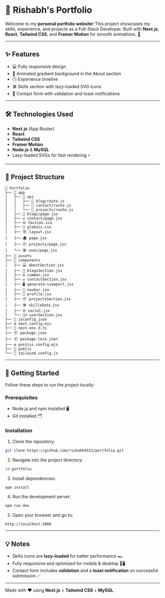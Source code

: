 # 🌟 Rishabh's Portfolio

Welcome to my **personal portfolio website**! This project showcases my skills, experience, and projects as a Full-Stack Developer. Built with **Next.js**, **React**, **Tailwind CSS**, and **Framer Motion** for smooth animations. 🚀

---

## ✨ Features

- 💻 Fully responsive design  
- 🌈 Animated gradient background in the About section  
- 🕒 Experience timeline  
- 🛠️ Skills section with lazy-loaded SVG icons  
- 📩 Contact form with validation and toast notifications  

---

## 🛠️ Technologies Used

- **Next.js** (App Router)  
- **React**  
- **Tailwind CSS**  
- **Framer Motion**  
- **Node.js** & **MySQL**  
- Lazy-loaded SVGs for fast rendering ⚡  

---

## 📂 Project Structure

```
📁 Portfolio
├── 📂 app
│   ├── 📂 api
│   │   ├── 📝 blog/route.js
│   │   ├── 📝 contact/route.js
│   │   └── 📝 projects/route.js
│   ├── 📰 blogs/page.jsx
│   ├── ✉️ contact/page.jsx
│   ├── 🌐 favicon.ico
│   ├── 🎨 globals.css
│   ├── 🏗 layout.jsx
│   ├── 🏠 page.jsx
│   ├── 📦 projects/page.jsx
│   └── 🛠 uses/page.jsx
├── 📂 assets
├── 📂 components
│   ├── 💻 aboutSection.jsx
│   ├── 📰 blogsSection.jsx
│   ├── ⚙️ common.jsx
│   ├── ✉️ contactSection.jsx
│   ├── 🖥 generate-viewport.jsx
│   ├── 🧭 navbar.jsx
│   ├── 👤 profile.jsx
│   ├── 📦 projectsSection.jsx
│   ├── 🛠 skillsData.jsx
│   ├── 🌐 social.jsx
│   └── 🙋‍♂️ userSection.jsx
├── 📝 jsconfig.json
├── ⚙️ next.config.mjs
├── 📝 next-env.d.ts
├── 📦 package.json
├── 📦 package-lock.json
├── ⚙️ postcss.config.mjs
├── 📂 public
└── 🎨 tailwind.config.js
```

---

## 🚀 Getting Started

Follow these steps to run the project locally:

### Prerequisites

- Node.js and npm installed 🖥️  
- Git installed 🗂️  

### Installation

1. Clone the repository:

```bash
git clone https://github.com/rishabh6512/portfolio.git
````

2. Navigate into the project directory:

```bash
cd portfolio
```

3. Install dependencies:

```bash
npm install
```

4. Run the development server:

```bash
npm run dev
```

5. Open your browser and go to:

```
http://localhost:3000
```

---

## 💡 Notes

* Skills icons are **lazy-loaded** for better performance 🏎️
* Fully responsive and optimized for mobile & desktop 📱🖥️
* Contact form includes **validation** and a **toast notification** on successful submission ✅

---

Made with ❤️ using **Next.js** + **Tailwind CSS** + **MySQL**
